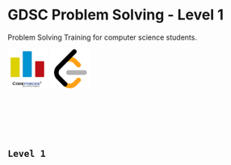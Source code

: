 # GDSC Problem Solving - Level 1
Problem Solving Training for computer science students.

<a href="#"><img width="80" src="https://github.com/ashrafemad097/GDSC-Problem-Solving/blob/main/logos/codeforces.png"></img></a>
<a href="#"><img width="80" src="https://github.com/ashrafemad097/GDSC-Problem-Solving/blob/main/logos/leetcode.png"></img></a>
<br><br><br><br>

<br>

## `Level 1`
